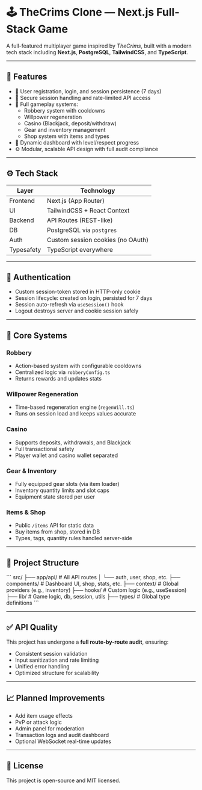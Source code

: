 # 🕹️ TheCrims Clone — Next.js Full-Stack Game

A full-featured multiplayer game inspired by *TheCrims*, built with a modern tech stack including **Next.js**, **PostgreSQL**, **TailwindCSS**, and **TypeScript**.

---

## 📌 Features

- 🧍 User registration, login, and session persistence (7 days)
- 🔐 Secure session handling and rate-limited API access
- 🧪 Full gameplay systems:
  - Robbery system with cooldowns
  - Willpower regeneration
  - Casino (Blackjack, deposit/withdraw)
  - Gear and inventory management
  - Shop system with items and types
- 🎯 Dynamic dashboard with level/respect progress
- ⚙️ Modular, scalable API design with full audit compliance

---

## ⚙️ Tech Stack

| Layer       | Technology                  |
|-------------|-----------------------------|
| Frontend    | Next.js (App Router)        |
| UI          | TailwindCSS + React Context |
| Backend     | API Routes (REST-like)      |
| DB          | PostgreSQL via `postgres`   |
| Auth        | Custom session cookies (no OAuth) |
| Typesafety  | TypeScript everywhere       |

---

## 🔐 Authentication

- Custom session-token stored in HTTP-only cookie
- Session lifecycle: created on login, persisted for 7 days
- Session auto-refresh via `useSession()` hook
- Logout destroys server and cookie session safely

---

## 🧠 Core Systems

### Robbery
- Action-based system with configurable cooldowns
- Centralized logic via `robberyConfig.ts`
- Returns rewards and updates stats

### Willpower Regeneration
- Time-based regeneration engine (`regenWill.ts`)
- Runs on session load and keeps values accurate

### Casino
- Supports deposits, withdrawals, and Blackjack
- Full transactional safety
- Player wallet and casino wallet separated

### Gear & Inventory
- Fully equipped gear slots (via item loader)
- Inventory quantity limits and slot caps
- Equipment state stored per user

### Items & Shop
- Public `/items` API for static data
- Buy items from shop, stored in DB
- Types, tags, quantity rules handled server-side

---

## 📁 Project Structure

\`\`\`
src/
├── app/api/            # All API routes
│   └── auth, user, shop, etc.
├── components/         # Dashboard UI, shop, stats, etc.
├── context/            # Global providers (e.g., inventory)
├── hooks/              # Custom logic (e.g., useSession)
├── lib/                # Game logic, db, session, utils
├── types/              # Global type definitions
\`\`\`

---

## ✅ API Quality

This project has undergone a **full route-by-route audit**, ensuring:
- Consistent session validation
- Input sanitization and rate limiting
- Unified error handling
- Optimized structure for scalability

---

## 📈 Planned Improvements

- Add item usage effects
- PvP or attack logic
- Admin panel for moderation
- Transaction logs and audit dashboard
- Optional WebSocket real-time updates

---

## 📜 License

This project is open-source and MIT licensed.